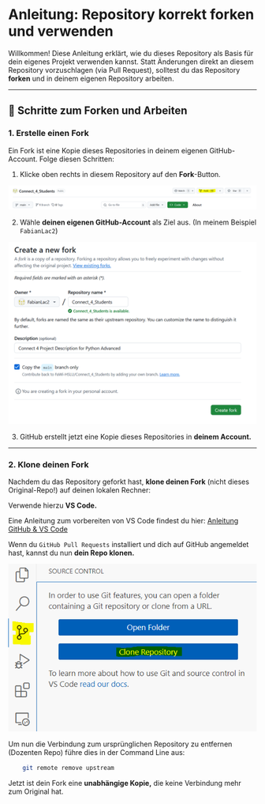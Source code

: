 # Anleitung: Repository korrekt forken und verwenden

Willkommen! Diese Anleitung erklärt, wie du dieses Repository als Basis für dein eigenes Projekt verwenden kannst. Statt Änderungen direkt an diesem Repository vorzuschlagen (via Pull Request), solltest du das Repository **forken** und in deinem eigenen Repository arbeiten.

---

## 🚀 Schritte zum Forken und Arbeiten

### 1. Erstelle einen Fork
Ein Fork ist eine Kopie dieses Repositories in deinem eigenen GitHub-Account. Folge diesen Schritten:

1. Klicke oben rechts in diesem Repository auf den **Fork**-Button.

![git_fork](imgs/git_fork.PNG)

2. Wähle **deinen eigenen GitHub-Account** als Ziel aus. (In meinem Beispiel `FabianLac2`)

![git_fork_2](imgs/git_fork_2.PNG)

3. GitHub erstellt jetzt eine Kopie dieses Repositories in **deinem Account.** 

---

### 2. Klone deinen Fork
Nachdem du das Repository geforkt hast, **klone deinen Fork** (nicht dieses Original-Repo!) auf deinen lokalen Rechner:

Verwende hierzu **VS Code.**

Eine Anleitung zum vorbereiten von VS Code findest du hier: [Anleitung GitHub & VS Code](https://code.visualstudio.com/docs/sourcecontrol/github)

Wenn du `GitHub Pull Requests` installiert und dich auf GitHub angemeldet hast, kannst du nun **dein Repo klonen.** 

![git_clone](/imgs/vs_code.PNG)

Um nun die Verbindung zum ursprünglichen Repository zu entfernen (Dozenten Repo) führe dies in der Command Line aus: 

```bash
    git remote remove upstream
```
Jetzt ist dein Fork eine **unabhängige Kopie,** die keine Verbindung mehr zum Original hat.


